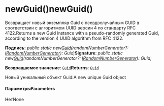 # <a name="newguid"></a><span data-ttu-id="dee44-101">newGuid()</span><span class="sxs-lookup"><span data-stu-id="dee44-101">newGuid()</span></span>




<span data-ttu-id="dee44-102">Возвращает новый экземпляр Guid с псевдослучайным GUID в соответствии с алгоритмом UUID версии 4 по стандарту RFC 4122.</span><span class="sxs-lookup"><span data-stu-id="dee44-102">Returns a new Guid instance with a pseudo-randomly generated Guid, according to the version 4 UUID algorithm from RFC 4122.</span></span>

<span data-ttu-id="dee44-103">**Подпись:** _public static new[Guid](../sp-core-library/guid.md)(randomNumberGenerator?: [IRandomNumberGenerator](../sp-core-library/irandomnumbergenerator.md)): Guid;_</span><span class="sxs-lookup"><span data-stu-id="dee44-103">**Signature:** _public static new[Guid](../sp-core-library/guid.md)(randomNumberGenerator?: [IRandomNumberGenerator](../sp-core-library/irandomnumbergenerator.md)): Guid;_</span></span>

<span data-ttu-id="dee44-104">**Возвращаемое значение**: [`Guid`](../sp-core-library/guid.md)</span><span class="sxs-lookup"><span data-stu-id="dee44-104">**Returns**: [`Guid`](../sp-core-library/guid.md)</span></span>



<span data-ttu-id="dee44-105">Новый уникальный объект Guid.</span><span class="sxs-lookup"><span data-stu-id="dee44-105">A new unique Guid object</span></span>

#### <a name="parameters"></a><span data-ttu-id="dee44-106">Параметры</span><span class="sxs-lookup"><span data-stu-id="dee44-106">Parameters</span></span>
<span data-ttu-id="dee44-107">Нет</span><span class="sxs-lookup"><span data-stu-id="dee44-107">None</span></span>


